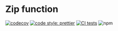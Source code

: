 # Zip function

[![codecov](https://codecov.io/gh/js-fn/zip/branch/master/graph/badge.svg?refresh)](https://codecov.io/js-fn/zip)
[![code style: prettier](https://img.shields.io/badge/code_style-prettier-ff69b4.svg?style=flat-square)](https://github.com/prettier/prettier)
[![CI tests](https://github.com/js-fn/zip/workflows/CI/badge.svg?refresh)](https://github.com/js-fn/zip/actions?query=workflow%3ACI)
![npm](https://img.shields.io/npm/v/@jsfn/zip?refresh)
